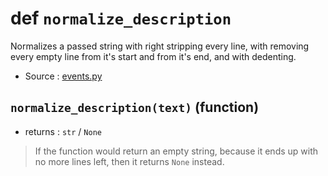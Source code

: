 # def `normalize_description`

Normalizes a passed string with right stripping every line, with
removing every empty line from it's start and from it's end, and with
dedenting.

- Source : [events.py](https://github.com/HuyaneMatsu/hata/blob/master/hata/events.py)

## `normalize_description(text)` (function)

- returns : `str` / `None`

> If the function would return an empty string, because it ends up with
> no more lines left, then it returns `None` instead.